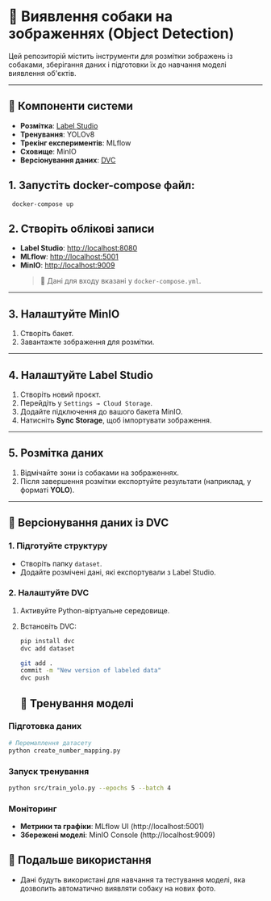 # 🐶 Виявлення собаки на зображеннях (Object Detection)

Цей репозиторій містить інструменти для розмітки зображень із собаками, зберігання даних і підготовки їх до навчання моделі виявлення об'єктів.

---

## 📌 Компоненти системи

- **Розмітка**: [Label Studio](https://labelstud.io/)
- **Тренування**: YOLOv8
- **Трекінг експериментів**: MLflow
- **Сховище**: MinIO
- **Версіонування даних**: [DVC](https://dvc.org/)

## 1. Запустіть docker-compose файл:

     docker-compose up


## 2. Створіть облікові записи

- **Label Studio**: [http://localhost:8080](http://localhost:8080)  
- **MLflow**: [http://localhost:5001](http://localhost:5001)
- **MinIO**: [http://localhost:9009](http://localhost:9009)  
  > 🔐 Дані для входу вказані у `docker-compose.yml`.

---

## 3. Налаштуйте MinIO

1. Створіть бакет.
2. Завантажте зображення для розмітки.

---

## 4. Налаштуйте Label Studio

1. Створіть новий проєкт.
2. Перейдіть у `Settings → Cloud Storage`.
3. Додайте підключення до вашого бакета MinIO.
4. Натисніть **Sync Storage**, щоб імпортувати зображення.

---

## 5. Розмітка даних

1. Відмічайте зони із собаками на зображеннях.
2. Після завершення розмітки експортуйте результати (наприклад, у форматі **YOLO**).

---

## 📂 Версіонування даних із DVC

### 1. Підготуйте структуру

- Створіть папку `dataset`.
- Додайте розмічені дані, які експортували з Label Studio.

### 2. Налаштуйте DVC

1. Активуйте Python-віртуальне середовище.
2. Встановіть DVC:

   ```bash
   pip install dvc
   dvc add dataset
   
   git add .
   commit -m "New version of labeled data"
   dvc push

    ```

   ## 🤖 Тренування моделі

### Підготовка даних

```bash
# Перемаплення датасету 
python create_number_mapping.py
```

### Запуск тренування

```bash
python src/train_yolo.py --epochs 5 --batch 4
```

### Моніторинг

- **Метрики та графіки**: MLflow UI (http://localhost:5001)
- **Збережені моделі**: MinIO Console (http://localhost:9009)


## 🔮 Подальше використання
- Дані будуть використані для навчання та тестування моделі, яка дозволить автоматично виявляти собаку на нових фото.

